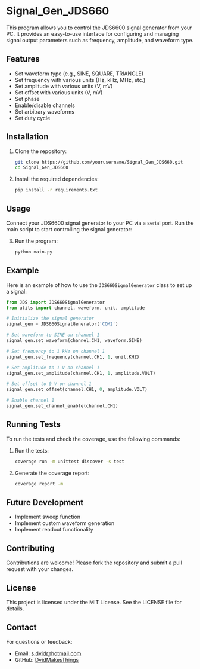 # Signal_Gen_JDS660

This program allows you to control the JDS6600 signal generator from your PC. It provides an easy-to-use interface for configuring and managing signal output parameters such as frequency, amplitude, and waveform type.

## Features

- Set waveform type (e.g., SINE, SQUARE, TRIANGLE)
- Set frequency with various units (Hz, kHz, MHz, etc.)
- Set amplitude with various units (V, mV)
- Set offset with various units (V, mV)
- Set phase
- Enable/disable channels
- Set arbitrary waveforms
- Set duty cycle

## Installation

1. Clone the repository:
    ```sh
    git clone https://github.com/yourusername/Signal_Gen_JDS660.git
    cd Signal_Gen_JDS660
    ```

2. Install the required dependencies:
    ```sh
    pip install -r requirements.txt
    ```

## Usage

Connect your JDS6600 signal generator to your PC via a serial port. Run the main script to start controlling the signal generator:

3. Run the program:
    ```sh
    python main.py
    ```

## Example

Here is an example of how to use the `JDS660SignalGenerator` class to set up a signal:
```python
from JDS import JDS660SignalGenerator
from utils import channel, waveform, unit, amplitude

# Initialize the signal generator
signal_gen = JDS660SignalGenerator('COM2')

# Set waveform to SINE on channel 1
signal_gen.set_waveform(channel.CH1, waveform.SINE)

# Set frequency to 1 kHz on channel 1
signal_gen.set_frequency(channel.CH1, 1, unit.KHZ)

# Set amplitude to 1 V on channel 1
signal_gen.set_amplitude(channel.CH1, 1, amplitude.VOLT)

# Set offset to 0 V on channel 1
signal_gen.set_offset(channel.CH1, 0, amplitude.VOLT)

# Enable channel 1
signal_gen.set_channel_enable(channel.CH1)
```

## Running Tests

To run the tests and check the coverage, use the following commands:

1. Run the tests:
    ```sh
    coverage run -m unittest discover -s test
    ```

2. Generate the coverage report:
    ```sh
    coverage report -m
    ```

## Future Development

- Implement sweep function
- Implement custom waveform generation
- Implement readout functionality

## Contributing

Contributions are welcome! Please fork the repository and submit a pull request with your changes.

## License

This project is licensed under the MIT License. See the LICENSE file for details.

## Contact

For questions or feedback:

- Email: s.dvid@hotmail.com
- GitHub: [DvidMakesThings](https://github.com/DvidMakesThings)